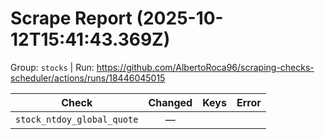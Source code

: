 # Scrape Report (2025-10-12T15:41:43.369Z)

Group: `stocks`  |  Run: https://github.com/AlbertoRoca96/scraping-checks-scheduler/actions/runs/18446045015

| Check | Changed | Keys | Error |
|---|:---:|:--|:--|
| `stock_ntdoy_global_quote` | — |  |  |
